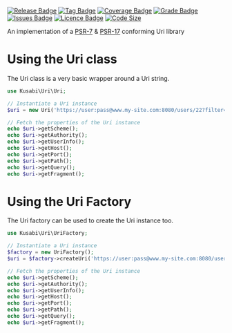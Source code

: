 [![Release Badge](https://img.shields.io/github/release/kusabi/uri.svg)](https://img.shields.io/github/release/kusabi-psr/uri.svg)
[![Tag Badge](https://img.shields.io/github/tag/kusabi/uri.svg)](https://img.shields.io/github/tag/kusabi-psr/uri.svg)
[![Coverage Badge](https://img.shields.io/codacy/coverage/a2236972c0084da8a41a880cb7e017b8.svg)](https://img.shields.io/codacy/grade/bec9194f88a843fd9abd4edef6102f9b.svg)
[![Grade Badge](https://img.shields.io/codacy/grade/a2236972c0084da8a41a880cb7e017b8.svg)](https://img.shields.io/codacy/grade/bec9194f88a843fd9abd4edef6102f9b.svg)
[![Issues Badge](https://img.shields.io/github/issues/kusabi/uri.svg)](https://img.shields.io/github/issues/kusabi-psr/uri.svg)
[![Licence Badge](https://img.shields.io/github/license/kusabi/uri.svg)](https://img.shields.io/github/license/kusabi-psr/uri.svg)
[![Code Size](https://img.shields.io/github/languages/code-size/kusabi/uri.svg)](https://img.shields.io/github/languages/code-size/kusabi-psr/uri.svg)

An implementation of a [PSR-7](https://www.php-fig.org/psr/psr-7/) & [PSR-17](https://www.php-fig.org/psr/psr-17/) conforming Uri library

# Using the Uri class

The Uri class is a very basic wrapper around a Uri string.


```php
use Kusabi\Uri\Uri;

// Instantiate a Uri instance
$uri = new Uri('https://user:pass@www.my-site.com:8080/users/22?filter=name#bottom');

// Fetch the properties of the Uri instance
echo $uri->getScheme();
echo $uri->getAuthority();
echo $uri->getUserInfo();
echo $uri->getHost();
echo $uri->getPort();
echo $uri->getPath();
echo $uri->getQuery();
echo $uri->getFragment();
```


# Using the Uri Factory

The Uri factory can be used to create the Uri instance too.


```php
use Kusabi\Uri\UriFactory;

// Instantiate a Uri instance
$factory = new UriFactory();
$uri = $factory->createUri('https://user:pass@www.my-site.com:8080/users/22?filter=name#bottom');

// Fetch the properties of the Uri instance
echo $uri->getScheme();
echo $uri->getAuthority();
echo $uri->getUserInfo();
echo $uri->getHost();
echo $uri->getPort();
echo $uri->getPath();
echo $uri->getQuery();
echo $uri->getFragment();
```
